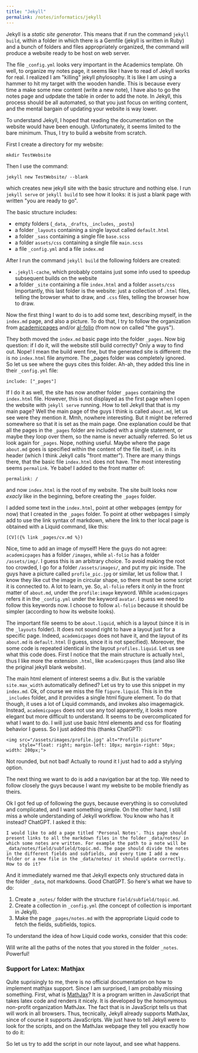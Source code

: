 ```yaml
---
title: "Jekyll"
permalink: /notes/informatics/jekyll
---
```


Jekyll is a _static site generator_.
This means that if run the command `jekyll build`, within a folder in which there is a Gemfile (jekyll is written in Ruby) and a bunch of folders and files appropriately organized, the command will produce a website ready to be host on web server.

The file `_config.yml` looks very important in the Academics template.
Oh well, to organize my notes page, it seems like I have to read of Jekyll works for real. 
I realized I am "killing" jekyll phylosophy. 
It is like I am using a hammer to hit my target with the wooden handle.
This is because every time a make some new content (write a new note), I have also to go the notes page and udpdate the table in order to add the note. 
In Jekyll, this process should be all automated, so that you just focus on writing content, and the mental bargain of updating your website is way lower.


To understand Jekyll, I hoped that reading the documentation on the website would have been enough.
Unfortunately, it seems limited to the bare minimum. 
Thus, I try to build a website from scratch.

First I create a directory for my website:
```
mkdir TestWebsite
```

Then I use the command:
```
jekyll new TestWebsite/ --blank
```
which creates new jekyll site with the basic structure and nothing else.
I run `jekyll serve` or `jekyll build` to see how it looks: it is just a blank page with written "you are ready to go".

The basic structure includes:
- empty folders (`_data`, `_drafts`, `_includes`, `_posts`)
- a folder `_layouts` containing a single layout called `default.html`
- a folder `_sass` containing a single file `base.scss`
- a folder `assets/css` containing a single file `main.scss`
- a file `_config.yml` and a file `index.md`

After I run the command `jekyll build` the following folders are created:
- `.jekyll-cache`, which probably contains just some info used to speedup subsequent builds on the website
- a folder `_site` containing a file `index.html` and a folder `assets/css`
Importantly, this last folder is the website: just a collection of `.html` files, telling the browser what to draw, and `.css` files, telling the browser how to draw.

Now the first thing I want to do is to add some text, describing myself, in the `index.md` page, and also a picture.
To do that, I try to follow the organization from [academicpages](https://github.com/academicpages/academicpages.github.io) and/or [al-folio](https://github.com/alshedivat/al-folio) (from now on called "the guys").

They both moved the `index.md` basic page into the folder `_pages`. 
Now big question: if I do it, will the website still build correctly?
Only a way to find out.
Nope! I mean the build went fine, but the generated site is different: the is no `index.html` file anymore.
The _pages folder was completely ignored.
So let us see where the guys cites this folder.
Ah-ah, they added this line in their `_config.yml` file:

```
include: ["_pages"]
```

If I do it as well, the site has now another folder `_pages` containing the `index.html` file.
However, this is not displayed as the first page when I open the website with `jekyll serve` running.
How to tell Jekyll that that is my main page?
Well the main page of the guys I think is called `about.md`, let us see were they mention it.
Mmh, nowhere interesting. 
But it might be referred somewhere so that it is set as the main page.
One explanation could be that all the pages in the `_pages` folder are included with a single statement, or maybe they loop over them, so the name is never actually referred.
So let us look again for `_pages`.
Nope, nothing useful.
Maybe where the page `about.md` goes is specified within the content of the file itself, i.e. in its header (which I think Jekyll calls "front matter").
There are many things there, that the basic file `index.html` does not have.
The most interesting seems `permalink`. 
Ye babe! I added to the front matter of:

```
permalink: /
```

and now `index.html` is the root of my website.
The site built looks now _exacly_ like in the beginning, before creating the `_pages` folder.

I added some text in the `index.html`, point at other webpages (emtpy for now) that I created in the `_pages` folder.
To point at other webpages I simply add to use the link syntax of markdown, where the link to ther local page is obtained with a Liquid command, like this:

```
[CV]({% link _pages/cv.md %})
```

Nice, time to add an image of myself!
Here the guys do not agree: `academicpages` has a folder `/images`, while `al-folio` has a folder `/assets/img/`.
I guess this is an arbitrary choice. 
To avoid making the root too crowded, I go for a folder `/assets/images/`, and put my pic inside.
The guys have a picture called `profile_pic.jpg` or similar, let us follow that.
I know they like cut the image in circular shape, so there must be some script it is connected to. 
A lot to learn, ye.
So, `al-folio` refers it only in the front matter of `about.md`, under the `profile:image` keyword.
While `academicpages` refers it in the `_config.yml` under the keyword `avatar`.
I guess we need to follow this keywords now.
I choose to follow `al-folio` because it should be simpler (according to how its website looks).

The important file seems to be `about.liquid`, which is a layout (since it is in the `_layouts` folder). 
It does not sound right to have a layout just for a specific page. 
Indeed, `academicpages` does not have it, and the layout of its `about.md` is `default.html` (I guess, since it is not specified).
Moreover, the some code is repeated identical in the layout `profiles.liquid`.
Let us see what this code does.
First I notice that the main structure is actually `html`, thus I like more the extension `.html`, like `academicpages` thus (and also like the priginal jekyll blank website).

The main html element of interest seems a div.
But is the variable `site.max_width` automatically defined? Let us try to use this snippet in my `index.md`.
Ok, of course we miss the file `figure.liquid`.
This is in the `_includes` folder, and it provides a single html figure element. 
To do that though, it uses a lot of Liquid commands, and invokes also imagemagick.
Instead, `academicpages` does not use any tool apparently, it looks more elegant but more difficult to understand.
It seems to be overcomplicated for what I want to do. 
I will just use basic html elements and css for floating behavior I guess.
So I just added this (thanks ChatGPT):

```
<img src="/assets/images/profile.jpg" alt="Profile picture" 
     style="float: right; margin-left: 10px; margin-right: 50px; width: 200px;">
```

Not rounded, but not bad! Actually to round it I just had to add a stylying option. 

The next thing we want to do is add a navigation bar at the top.
We need to follow closely the guys because I want my website to be mobile friendly as theirs.

Ok I got fed up of following the guys, because everything is so convoluted and complicated, and I want something simple.
On the other hand, I still miss a whole understanding of Jekyll workflow.
You know who has it instead? ChatGPT. 
I asked it this:
```
I would like to add a page titled 'Personal Notes'. This page should present links to all the markdown files in the folder _data/notes/ in which some notes are written. For example the path to a note will be _data/notes/field/subfield/topic.md. The page should divide the notes in the different fields and subfields, and every time I add a new folder or a new file in the _data/notes/ it should update correctly. How to do it?
```

And it immediately warned me that Jekyll expects only structured data in the folder `_data`, not markdowns.
Good ChatGPT.
So here's what we have to do:
1. Create a `_notes/` folder with the structure `field/subfield/topic.md`.
2. Create a collection in `_config.yml` (the concept of collection is important in Jekyll).
3. Make the page `_pages/notes.md` with the appropriate Liquid code to fetch the fields, subfields, topics.

To understand the idea of how Liquid code works, consider that this code:


Will write all the paths of the notes that you stored in the folder `_notes`. Powerful!

### Support for Latex: Mathjax
Quite suprisingly to me, there is no official documentation on how to implement mathjax support.
Since I am surprised, I am probably missing something.
First, what is [MathJax](https://www.mathjax.org/)?
It is a program written in JavaScript that takes latex code and renders it nicely.
It is developed by the homonymous non-profit organization MathJax.
The fact that is in JavaScript tells us that will work in all browsers.
Thus, tecnically, Jekyll already supports MathJax, since of course it supports JavaScripts.
We just have to tell Jekyll were to look for the scripts, and on the MathJax webpage they tell you exactly how to do it:

So let us try to add the script in our note layout, and see what happens.
